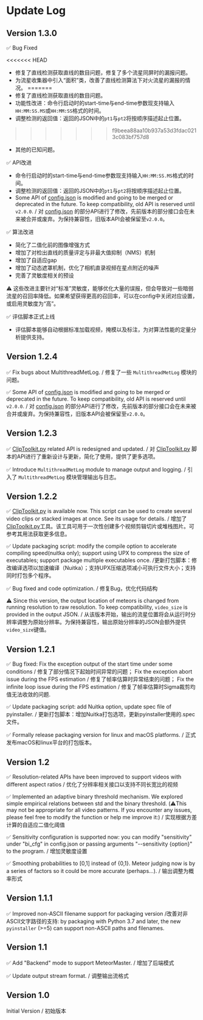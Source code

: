 
# Update Log

## Version 1.3.0

✅ Bug Fixed

<<<<<<< HEAD
* 修复了直线检测获取直线的数目问题，修复了多个流星同屏时的漏报问题。
* 为流星收集器中引入“面积”类，改善了直线检测算法下对火流星的漏报的情况。
=======
* 修复了直线检测获取直线的数目问题。
* 功能性改进：命令行启动时的start-time与end-time参数现支持输入`HH:MM:SS.MS`或`HH:MM:SS`格式的时间。
* 调整检测的返回值：返回的JSON中的`pt1`与`pt2`将按顺序描述起止位置。
>>>>>>> f9beea88aa10b937a53d3fdac0213c083bf757d8
* 其他的已知问题。

✅ API改进

* 命令行启动时的start-time与end-time参数现支持输入`HH:MM:SS.MS`格式的时间。
* 调整检测的返回值：返回的JSON中的`pt1`与`pt2`将按顺序描述起止位置。
* Some API of [config.json](../config.json) is modified and going to be merged or deprecated in the future. To keep compatibility, old API is reserved until `v2.0.0`. / 对 [config.json](../config.json) 的部分API进行了修改，先前版本的部分接口会在未来被合并或废弃。为保持兼容性，旧版本API会被保留至`v2.0.0`。

✅ 算法改进

* 简化了二值化前的图像增强方式
* 增加了对检出直线的质量评定与非最大值抑制（NMS）机制
* 增加了自适应gap
* 增加了动态遮罩机制，优化了相机直录视频在星点附近的噪声
* 完善了灵敏度相关的预设

⚠️ 这些改进主要针对“标准”灵敏度，能够优化大量的误报，但会导致对一些暗弱流星的召回率降低。如果希望获得更高的召回率，可以在config中关闭对应设置，或启用灵敏度为“高”。

✅ 评估脚本正式上线

* 评估脚本能够自动根据标准加载视频，掩模以及标注，为对算法性能的定量分析提供支持。

## Version 1.2.4

✅ Fix bugs about MultithreadMetLog. / 修复了一些 `MultithreadMetLog` 模块的问题。

✅ Some API of [config.json](../config.json) is modified and going to be merged or deprecated in the future. To keep compatibility, old API is reserved until `v2.0.0`. / 对 [config.json](../config.json) 的部分API进行了修改，先前版本的部分接口会在未来被合并或废弃。为保持兼容性，旧版本API会被保留至`v2.0.0`。

## Version 1.2.3

✅ [ClipToolkit.py](../ClipToolkit.py) related API is redesigned and updated. / 对 [ClipToolkit.py](../ClipToolkit.py) 脚本的API进行了重新设计与更新，简化了使用，提供了更多选项。

✅ Introduce `MultithreadMetLog` module to manage output and logging. / 引入了 `MultithreadMetLog` 模块管理输出与日志。

## Version 1.2.2

✅ [ClipToolkit.py](../ClipToolkit.py) is available now. This script can be used to create several video clips or stacked images at once. See its usage for details. / 增加了 [ClipToolkit.py](../ClipToolkit.py)工具。该工具可用于一次性创建多个视频剪辑切片或堆栈图片。可参考其用法获取更多信息。

✅ Update packaging script: modify the compile option to accelerate compiling speed(nuitka only); support using UPX to compress the size of executables;  support package multiple executables once. /更新打包脚本：修改编译选项以加速编译（Nuitka）；支持UPX压缩选项减小可执行文件大小；支持同时打包多个程序。

✅ Bug fixed and code optimization. / 修复Bug，优化代码结构

⚠️ Since this version, the output location of meteors is changed from running resolution to raw resolution. To keep compatibility, `video_size` is provided in the output JSON. / 从该版本开始，输出的流星位置将会从运行时分辨率调整为原始分辨率。为保持兼容性，输出原始分辨率的JSON会额外提供`video_size`键值。

## Version 1.2.1

✅ Bug fixed:
    Fix the exception output of the start time under some conditions / 修复了部分情况下起始时间异常的问题；
    Fix the exception abort issue during the FPS estimation / 修复了帧率估算时异常结束的问题；
    Fix the infinite loop issue during the FPS estimation / 修复了帧率估算时Sigma裁剪均值无法收敛的问题.

✅ Update packaging script: add Nuitka option, update spec file of pyinstaller. / 更新打包脚本：增加Nuitka打包选项，更新pyinstaller使用的.spec文件。

✅ Formally release packaging version for linux and macOS platforms. / 正式发布macOS和linux平台的打包版本。

## Version 1.2

✅ Resolution-related APIs have been improved to support videos with different aspect ratios / 优化了分辨率相关接口以支持不同长宽比的视频

✅ Implemented an adaptive binary threshold mechanism. We explored simple empirical relations between std and the binary threshold. (⚠️This may not be appropriate for all video patterns. If you encounter any issues, please feel free to modify the function or help me improve it:) / 实现根据方差计算的自适应二值化阈值

✅ Sensitivity configuration is supported now: you can modify "sensitivity" under "bi_cfg" in config.json or passing arguments "--sensitivity {option}" to the program. / 增加灵敏度设置

✅ Smoothing probabilities to [0,1] instead of {0,1}. Meteor judging now is by a series of factors so it could be more accurate (perhaps...). / 输出调整为概率形式

## Version 1.1.1

✅ Improved non-ASCII filename support for packaging version /改善对非ASCII文字路径的支持: by packaging with Python 3.7 and later, the new `pyinstaller` (>=5) can support non-ASCII paths and filenames.

## Version 1.1

✅ Add "Backend" mode to support MeteorMaster. / 增加了后端模式

✅ Update output stream format. / 调整输出流格式

## Version 1.0

Initial Version / 初始版本
